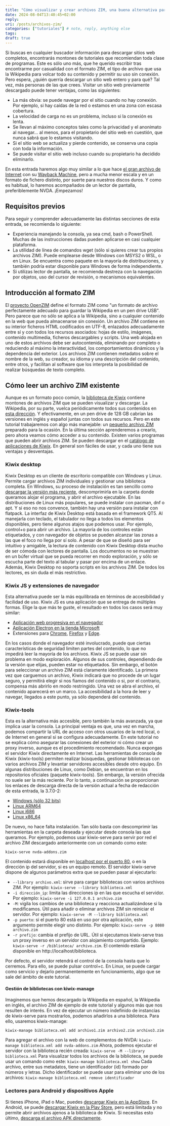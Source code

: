 ```yaml
---
title: "Cómo visualizar y crear archivos ZIM, una buena alternativa para almacenar sitios web fuera de línea"
date: 2024-08-04T13:40:45+02:00
reply:
uri: /posts/archivos-zim/
categories: ["tutoriales"] # note, reply, anything else
tags:
draft: true
---
```


Si buscas en cualquier buscador información para descargar sitios web completos, encontrarás montones de tutoriales que recomiendan toda clase de programas. Este es sólo uno más, que he querido escribir tras encontrarme por casualidad con el formato ZIM, el tipo de archivo que usa la Wikipedia para volcar todo su contenido y permitir su uso sin conexión. Pero espera, ¿quién querría descargar un sitio web entero y para qué? Tal vez, más personas de las que crees. Visitar un sitio web previamente descargado puede tener ventajas, como las siguientes:

* La más obvia: se puede navegar por el sitio cuando no hay conexión. Por ejemplo, si hay caídas de la red o estamos en una zona con escasa cobertura.
* La velocidad de carga no es un problema, incluso si la conexión es lenta.
* Se llevan al máximo conceptos tales como la privacidad y el anonimato al navegar... al menos, para el propietario del sitio web en cuestión, que nunca sabrá que lo estamos visitando.
* Si el sitio web se actualiza y pierde contenido, se conserva una copia con toda la información.
* Se puede visitar el sitio web incluso cuando su propietario ha decidido eliminarlo.

En esta entrada haremos algo muy similar a lo que hace [el gran archivo de Internet](https://archive.org) con su [Wayback Machine](https://web.archive.org), pero a mucha menor escala y en un formato de fichero distinto, por suerte para nuestros discos duros. Y como es habitual, lo haremos acompañados de un lector de pantalla, preferiblemente NVDA. ¡Empezamos!

## Requisitos previos

Para seguir y comprender adecuadamente las distintas secciones de esta entrada, se recomienda lo siguiente:

* Experiencia manejando la consola, ya sea cmd, bash o PowerShell. Muchas de las instrucciones dadas pueden aplicarse en casi cualquier plataforma.
* La utilidad de línea de comandos wget (sólo si quieres crear tus propios archivos ZIM). Puede emplearse desde Windows con MSYS2 o WSL, o en Linux. Se encuentra como paquete en la mayoría de distribuciones, y también podría estar disponible para Windows de forma independiente.
* Si utilizas lector de pantalla, se recomienda destreza con la navegación por objetos, uso del cursor de revisión, o mecanismos equivalentes.

## Introducción al formato ZIM

El [proyecto OpenZIM](https://wiki.openzim.org/wiki/OpenZIM) define el formato ZIM como "un formato de archivo perfectamente adecuado para guardar la Wikipedia en un pen drive USB". Pero parece que no sólo se aplica a la Wikipedia, sino a cualquier contenido en la web que pueda almacenarse sin conexión.
Un archivo ZIM contiene en su interior ficheros HTML codificados en UTF-8, enlazados adecuadamente entre sí y con todos los recursos asociados: hojas de estilo, imágenes, contenido multimedia, ficheros descargables y scripts. Una web alojada en uno de estos archivos debe ser autocontenida, eliminando por completo o reduciendo al máximo la interactividad, los comportamientos dinámicos y la dependencia del exterior. Los archivos ZIM contienen metadatos sobre el nombre de la web, su creador, su idioma y una descripción del contenido, entre otros, y facilitan al software que los interpreta la posibilidad de realizar búsquedas de texto completo.

## Cómo leer un archivo ZIM existente

Aunque es un formato poco común, la [biblioteca de Kiwix](https://library.kiwix.org/) contiene montones de archivos ZIM que se pueden visualizar y descargar. La Wikipedia, por su parte, vuelca periódicamente todos sus contenidos en [esta dirección](https://dumps.wikimedia.org/other/kiwix/zim/wikipedia/). Y efectivamente, en un pen drive de 128 GB cabrían las versiones en inglés y español juntas con todos sus recursos. Pero en este tutorial trabajaremos con algo más manejable: un [pequeño archivo ZIM](/static/nvda-addons.zim) preparado para la ocasión. En la última sección aprenderemos a crearlo, pero ahora veamos cómo acceder a su contenido.
Existen varios programas que pueden abrir archivos ZIM. Se pueden descargar en el [catálogo de aplicaciones de Kiwix](https://kiwix.org/en/applications/). En general son fáciles de usar, y cada uno tiene sus ventajas y desventajas.

### Kiwix desktop

Kiwix Desktop es un cliente de escritorio compatible con Windows y Linux. Permite cargar archivos ZIM individuales y gestionar una biblioteca completa. En Windows, su proceso de instalación es tan sencillo como [descargar la versión más reciente](https://download.kiwix.org/release/kiwix-desktop/kiwix-desktop_windows_x64.zip), descomprimirla en la carpeta donde queramos alojar el programa, y abrir el archivo ejecutable. En las distribuciones de Linux más populares, se puede instalar con pacman, dnf o apt. Y si eso no nos convence, también hay una versión para instalar con flatpack.
La interfaz de Kiwix Desktop está basada en el framework QT5. Al manejarla con teclado, el tabulador no llega a todos los elementos disponibles, pero tiene algunos atajos que podemos usar. Por ejemplo, control+o para abrir un archivo. La mayoría de los controles están etiquetados, y con navegador de objetos se pueden alcanzar las zonas a las que el foco no llega por sí solo.
A pesar de que se diseñó para ser intuitivo y amigable, la lectura de contenido con Kiwix Desktop dista mucho de ser cómoda con lectores de pantalla. Los documentos no se muestran en un búfer virtual que se pueda recorrer en modo exploración, y sólo se escucha parte del texto al tabular y pasar por encima de un enlace. Además, Kiwix Desktop no soporta scripts en los archivos ZIM. De todos los lectores, es sin duda el más restrictivo.

### Kiwix JS y extensiones de navegador

Esta alternativa puede ser la más equilibrada en términos de accesibilidad y facilidad de uso. Kiwix JS es una aplicación que se entrega de múltiples formas. Elige la que más te guste, el resultado en todos los casos será muy similar:

* [Aplicación web progresiva en el navegador](https://pwa.kiwix.org/)
* [Aplicación Electron en la tienda Microsoft](https://www.microsoft.com/store/apps/9P8SLZ4J979J)
* Extensiones para [Chrome](https://chrome.google.com/webstore/detail/kiwix/donaljnlmapmngakoipdmehbfcioahhk), [Firefox](https://addons.mozilla.org/en-US/firefox/addon/kiwix-offline/) y [Edge](https://microsoftedge.microsoft.com/addons/detail/kiwix/jlepddlenlljlnnhjinfaciabanbnjbp).

En los casos donde el navegador esté involucrado, puede que ciertas características de seguridad limiten partes del contenido, lo que no impedirá leer la mayoría de los archivos. Kiwix JS se puede usar sin problema en modo exploración. Algunos de sus controles, dependiendo de la versión que elijas, pueden estar no etiquetados. Sin embargo, el botón para seleccionar un archivo ZIM está claramente identificado. La primera vez que carguemos un archivo, Kiwix indicará que no procede de un lugar seguro, y permitirá elegir si nos fiamos del contenido o si, por el contrario, compensa más abrirlo en modo restringido.
Una vez se abra el archivo, el contenido aparecerá en un marco. La accesibilidad a la hora de leer y navegar, llegados a este punto, ya sólo dependerá del contenido.

### Kiwix-tools

Esta es la alternativa más accesible, pero también la más avanzada, ya que implica usar la consola. La principal ventaja es que, una vez en marcha, podemos compartir la URL de acceso con otros usuarios de la red local, o de Internet en general si se configura adecuadamente. En este tutorial no se explica cómo asegurar las conexiones del exterior ni cómo crear un proxy inverso, aunque es el procedimiento recomendado. Nunca expongas el servidor Kiwix directamente en Internet.
Las herramientas de consola de Kiwix (kiwix-tools) permiten realizar búsquedas, gestionar bibliotecas con varios archivos ZIM y levantar servidores accesibles desde otro equipo. En algunas distribuciones de Linux, como Debian, se encuentran en los repositorios oficiales (paquete kiwix-tools). Sin embargo, la versión ofrecida no suele ser la más reciente. Por lo tanto, a continuación se proporcionan los enlaces de descarga directa de la versión actual a fecha de redacción de esta entrada, la 3.7.0-2:

* [Windows (sólo 32 bits)](https://download.kiwix.org/release/kiwix-tools/kiwix-tools_win-i686-3.7.0-2.zip)
* [Linux ARM64](https://download.kiwix.org/release/kiwix-tools/kiwix-tools_linux-aarch64-3.7.0-2.tar.gz)
* [Linux i686](https://download.kiwix.org/release/kiwix-tools/kiwix-tools_linux-i586-3.7.0-2.tar.gz)
* [Linux x86_64](https://download.kiwix.org/release/kiwix-tools/kiwix-tools_linux-x86_64-3.7.0-2.tar.gz)

De nuevo, no hace falta instalación. Tan sólo basta con descomprimir las herramientas en la carpeta deseada y ejecutar desde consola las que queramos. Por ejemplo, podemos usar kiwix-serve para servir por red el archivo ZIM descargado anteriormente con un comando como este:

`kiwix-serve nvda-addons.zim`

El contenido estará disponible en [localhost por el puerto 80](http://localhost), o en la dirección ip del servidor, si es un equipo remoto. El servidor kiwix-serve dispone de algunos parámetros extra que se pueden pasar al ejecutarlo:

* `--library archivo.xml`: sirve para cargar bibliotecas con varios archivos ZIM. Por ejemplo: `kiwix-serve --library biblioteca.xml`
* `-i dirección_ip`: limita las direcciones ip en las que escucha el servidor. Por ejemplo: `kiwix-serve -i 127.0.0.1 archivo.zim`
* `-M`: vigila los cambios de una biblioteca y reacciona actualizándose si la modificamos. Útil para añadir o eliminar archivos ZIM sin reiniciar el servidor. Por ejemplo: `kiwix-serve -M --library biblioteca.xml`
* `-p puerto`: si el puerto 80 está en uso por otra aplicación, este argumento permite elegir uno distinto. Por ejemplo: `kiwix-serve -p 8080 archivo.zim`
* `-r prefijo`: cambia el prefijo de URL. Útil si ejecutamos kiwix-serve tras un proxy inverso en un servidor con alojamiento compartido. Ejemplo: `kiwix-serve -r /biblioteca/ archivo.zim`. El contenido estaría disponible en http://localhost/biblioteca.

Por defecto, el servidor retendrá el control de la consola hasta que lo cerremos. Para ello, se puede pulsar control+c. En Linux, se puede cargar como servicio y dejarlo permanentemente en funcionamiento, algo que se sale del ámbito de este tutorial.

#### Gestión de bibliotecas con kiwix-manage

Imaginemos que hemos descargado la Wikipedia en español, la Wikipedia en inglés, el archivo ZIM de ejemplo de este tutorial y algunos más que nos resulten de interés. En vez de ejecutar un número indefinido de instancias de kiwix-serve para mostrarlos, podemos añadirlos a una biblioteca. Para ello, usaremos kiwix-manage:

`kiwix-manage biblioteca.xml add archivo1.zim archivo2.zim archivo3.zim`

Para agregar el archivo con la web de complementos de NVDA: `kiwix-manage biblioteca.xml add nvda-addons.zim`
Ahora, podemos ejecutar el servidor con la biblioteca recién creada: `kiwix-serve -M --library biblioteca.xml`
Para visualizar todos los archivos de la biblioteca, se puede usar un comando como este: `kiwix-manage biblioteca.xml show`
Cada archivo, entre sus metadatos, tiene un identificador (id) formado por números y letras. Dicho identificador se puede usar para eliminar uno de los archivos: `kiwix-manage biblioteca.xml remove identificador`

### Lectores para Android y dispositivos Apple

Si tienes iPhone, iPad o Mac, puedes [descargar Kiwix en la AppStore](https://apps.apple.com/us/app/kiwix/id997079563). En Android, se puede [descargar Kiwix en la Play Store](https://play.google.com/store/apps/details?id=org.kiwix.kiwixmobile&pli=1), pero está limitada y no permite abrir archivos ajenos a la biblioteca de Kiwix. Si necesitas esto último, [descarga el archivo APK directamente](https://download.kiwix.org/release/kiwix-android/kiwix.apk).

